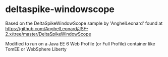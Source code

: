 deltaspike-windowscope
======================

Based on the DeltaSpikeWindowScope sample by 'AnghelLeonard' found at
https://github.com/AnghelLeonard/JSF-2.x/tree/master/DeltaSpikeWindowScope

Modified to run on a Java EE 6 Web Profile (or Full Profile) container like TomEE or WebSphere Liberty